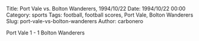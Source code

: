 Title: Port Vale vs. Bolton Wanderers, 1994/10/22
Date: 1994/10/22 00:00
Category: sports
Tags: football, football scores, Port Vale, Bolton Wanderers
Slug: port-vale-vs-bolton-wanderers
Author: carbonero


Port Vale 1 - 1 Bolton Wanderers
